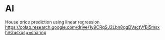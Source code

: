 # AI
House price prediction using linear regression
https://colab.research.google.com/drive/1y9CRqSJ2Lbn8qgDVsctVfBi5msxhVGus?usp=sharing
